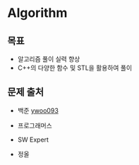 # Algorithm

## 목표

- 알고리즘 풀이 실력 향상
- C++의 다양한 함수 및 STL을 활용하여 풀이

## 문제 출처

- 백준 [ywoo093](https://www.acmicpc.net/user/ywoo093)

- 프로그래머스
- SW Expert
- 정올

